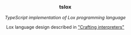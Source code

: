 <div align="center">
<h3>tslox</h3>
<i>TypeScript implementation of Lox programming language</i>
<p></p>
<p>Lox language design described in <a href="http://www.craftinginterpreters.com/contents.html">"Crafting interpreters"</a></p>
</div>

